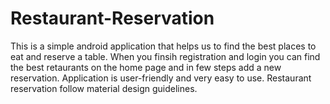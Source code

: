 # Restaurant-Reservation
This is a simple android application that helps us to find the best places to eat and reserve a table. When you finsih registration and login
you can find the best retaurants on the home page and in few steps add a new reservation. Application is user-friendly and very easy to use.
Restaurant reservation follow  material design guidelines.
